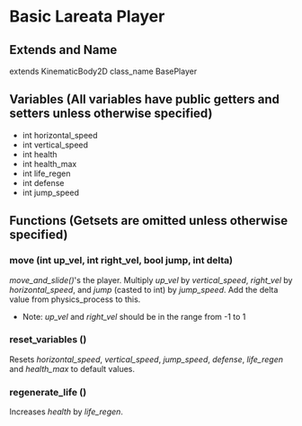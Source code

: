 # Basic Lareata Player
## Extends and Name
extends KinematicBody2D class_name BasePlayer

## Variables (All variables have public getters and setters unless otherwise specified)
- int horizontal_speed
- int vertical_speed
- int health
- int health_max
- int life_regen
- int defense
- int jump_speed

## Functions (Getsets are omitted unless otherwise specified)
### move (int up_vel, int right_vel, bool jump, int delta)
_move_and_slide()_'s the player. Multiply _up_vel_ by _vertical_speed_, _right_vel_ by _horizontal_speed_, and _jump_ (casted to int) by _jump_speed_. Add the delta value from physics_process to this.
- Note: _up_vel_ and _right_vel_ should be in the range from -1 to 1
### reset_variables ()
Resets _horizontal_speed_, _vertical_speed_, _jump_speed_, _defense_, _life_regen_ and _health_max_ to default values.
### regenerate_life ()
Increases _health_ by _life_regen_.
